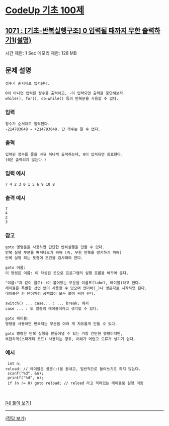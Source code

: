 # [CodeUp 기초 100제](https://codeup.kr/problem.php)

## [1071 : [기초-반복실행구조] 0 입력될 때까지 무한 출력하기1(설명)](https://codeup.kr/problem.php?id=1071)

시간 제한: 1 Sec 메모리 제한: 128 MB

## 문제 설명

    정수가 순서대로 입력된다.

    0이 아니면 입력된 정수를 출력하고, -이 입력되면 출력을 중단해보자.
    while(), for(), do-while() 등의 반복문을 사용할 수 없다.

### 입력

    정수가 순서대로 입력된다.
    -214783648 ~ +214783648, 단 개수는 알 수 없다.

### 출력

    입력된 정수를 줄을 바꿔 하나씩 출력하는데, 0이 입력되면 종료한다.
    (0은 출력되지 않는다.)

### 입력 예시

    7 4 2 3 0 1 5 6 9 10 8

### 출력 예시

    7
    4
    2
    3

### 참고

    goto 명령문을 사용하면 간단한 반복실행을 만들 수 있다.
    반복 실행 부분을 빠져나오기 위해 (즉, 무한 반복을 방지하기 위해)
    반복 실행 되는 도중에 조건을 검사해야 한다.

    goto 이름:
    이 명령은 이름: 이 작성된 곳으로 프로그램의 실행 흐롬을 바꾸어 준다.

    "이름:"과 같이 클로(:)이 붙어있는 부분을 이름표(label, 레이블)라고 한다.
    레이블은 특별한 선언 없이 사용할 수 있으며 언더바(_)나 영문자로 시작하면 된다.
    레이블은 한 단어처럼 공백없이 모두 붙여 써야 한다.

    switch() ... case... : ... break; 에서
    case ... : 도 일종의 레이블이라고 생각할 수 있다.

    goto 레이블:
    명령을 사용하면 반복되는 부분을 여러 개 자유롭게 만들 수 있다.

    goto 명령은 반복 실행을 만들어낼 수 있는 가장 간단한 명령이지만,
    복잡하게(스파게티 코드) 사용하는 경우, 이해가 어렵고 오류가 생기기 쉽다.

### 예시

     int n;
    reload: // 레이블은 콜론(:)을 끝내고, 일반적으로 들여쓰기르 하지 않는다.
     scanf("%d", &n);
     printf("%d", n);
     if (n != 0) goto reload; // reload 라고 적혀있는 레이블로 실행 이동


</br>

[[내 풀이 보기]](https://github.com/flexboni/code_up/blob/master/1069/myCode.cpp)

---

[(정답 보기)](https://codeup.kr/showsource.php?id=425093)